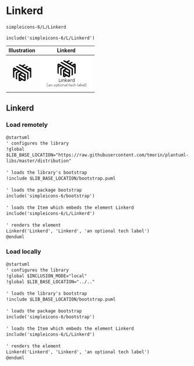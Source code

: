# Linkerd


```text
simpleicons-6/L/Linkerd
```

```text
include('simpleicons-6/L/Linkerd')
```



| Illustration | Linkerd |
| :---: | :---: |
| ![illustration for Illustration](../../simpleicons-6/L/Linkerd.png) | ![illustration for Linkerd](../../simpleicons-6/L/Linkerd.Local.png) |




## Linkerd

### Load remotely
```plantuml
@startuml
' configures the library
!global $LIB_BASE_LOCATION="https://raw.githubusercontent.com/tmorin/plantuml-libs/master/distribution"

' loads the library's bootstrap
!include $LIB_BASE_LOCATION/bootstrap.puml

' loads the package bootstrap
include('simpleicons-6/bootstrap')

' loads the Item which embeds the element Linkerd
include('simpleicons-6/L/Linkerd')

' renders the element
Linkerd('Linkerd', 'Linkerd', 'an optional tech label')
@enduml
```

### Load locally
```plantuml
@startuml
' configures the library
!global $INCLUSION_MODE="local"
!global $LIB_BASE_LOCATION="../.."

' loads the library's bootstrap
!include $LIB_BASE_LOCATION/bootstrap.puml

' loads the package bootstrap
include('simpleicons-6/bootstrap')

' loads the Item which embeds the element Linkerd
include('simpleicons-6/L/Linkerd')

' renders the element
Linkerd('Linkerd', 'Linkerd', 'an optional tech label')
@enduml
```

